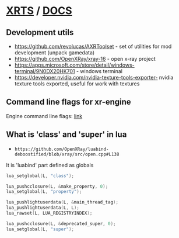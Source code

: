 # [XRTS](../README.md) / [DOCS](./README.md)

## Development utils

- https://github.com/revolucas/AXRToolset - set of utilities for mod development (unpack gamedata)
- https://github.com/OpenXRay/xray-16 - open x-ray project
- https://apps.microsoft.com/store/detail/windows-terminal/9N0DX20HK701 - windows terminal
- https://developer.nvidia.com/nvidia-texture-tools-exporter- nvidia texture tools exported, useful for work with textures

## Command line flags for xr-engine

Engine command line flags: [link](https://github.com/OpenXRay/xray-16/wiki/%5BEN%5D-Engine's-command-line-keys)

## What is 'class' and 'super' in lua

- `https://github.com/OpenXRay/luabind-deboostified/blob/xray/src/open.cpp#L138`

It is 'luabind' part defined as globals

```c++
lua_setglobal(L, "class");

lua_pushcclosure(L, &make_property, 0);
lua_setglobal(L, "property");

lua_pushlightuserdata(L, &main_thread_tag);
lua_pushlightuserdata(L, L);
lua_rawset(L, LUA_REGISTRYINDEX);

lua_pushcclosure(L, &deprecated_super, 0);
lua_setglobal(L, "super");
```
